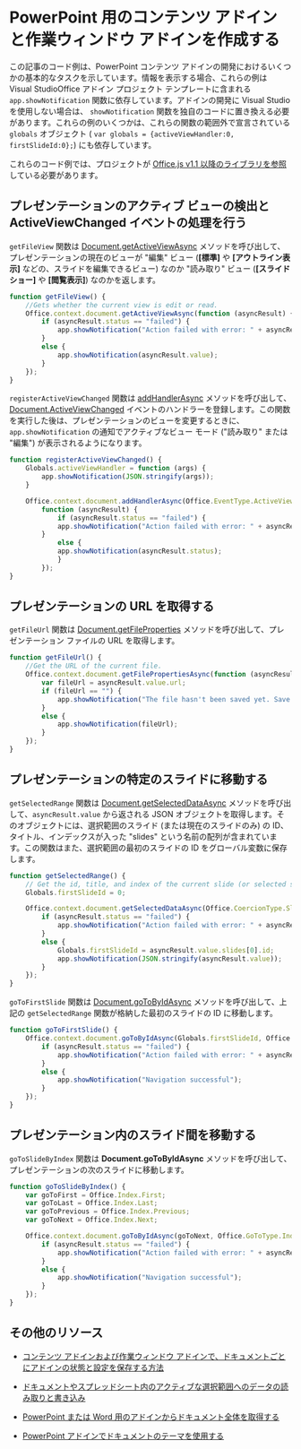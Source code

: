 
# <a name="create-content-and-task-pane-add-ins-for-powerpoint"></a>PowerPoint 用のコンテンツ アドインと作業ウィンドウ アドインを作成する

この記事のコード例は、PowerPoint コンテンツ アドインの開発におけるいくつかの基本的なタスクを示しています。情報を表示する場合、これらの例は Visual StudioOffice アドイン プロジェクト テンプレートに含まれる  `app.showNotification` 関数に依存しています。アドインの開発に Visual Studio を使用しない場合は、 `showNotification` 関数を独自のコードに置き換える必要があります。これらの例のいくつかは、これらの関数の範囲外で宣言されている `globals` オブジェクト ( `var globals = {activeViewHandler:0, firstSlideId:0};`) にも依存しています。

これらのコード例では、プロジェクトが [Office.js v1.1 以降のライブラリを参照](../../docs/develop/referencing-the-javascript-api-for-office-library-from-its-cdn.md)している必要があります。


## <a name="detect-the-presentation's-active-view-and-handle-the-activeviewchanged-event"></a>プレゼンテーションのアクティブ ビューの検出と ActiveViewChanged イベントの処理を行う

`getFileView` 関数は [Document.getActiveViewAsync](../../reference/shared/document.getactiveviewasync.md) メソッドを呼び出して、プレゼンテーションの現在のビューが "編集" ビュー (**[標準]** や **[アウトライン表示]** などの、スライドを編集できるビュー) なのか "読み取り" ビュー (**[スライド ショー]** や **[閲覧表示]**) なのかを返します。


```js
function getFileView() {
    //Gets whether the current view is edit or read.
    Office.context.document.getActiveViewAsync(function (asyncResult) {
        if (asyncResult.status == "failed") {
            app.showNotification("Action failed with error: " + asyncResult.error.message);
        }
        else {
            app.showNotification(asyncResult.value);
        }
    });
}
```

`registerActiveViewChanged` 関数は [addHandlerAsync](../../reference/shared/document.addhandlerasync.md) メソッドを呼び出して、[Document.ActiveViewChanged](../../reference/shared/document.activeviewchanged.md) イベントのハンドラーを登録します。この関数を実行した後は、プレゼンテーションのビューを変更するときに、`app.showNotification` の通知でアクティブなビュー モード ("読み取り" または "編集") が表示されるようになります。




```js
function registerActiveViewChanged() {
    Globals.activeViewHandler = function (args) {
        app.showNotification(JSON.stringify(args));
    }

    Office.context.document.addHandlerAsync(Office.EventType.ActiveViewChanged, Globals.activeViewHandler, 
        function (asyncResult) {
            if (asyncResult.status == "failed") {
            app.showNotification("Action failed with error: " + asyncResult.error.message);
        }
            else {
            app.showNotification(asyncResult.status);
            }
        });
}
```


## <a name="get-the-url-of-the-presentation"></a>プレゼンテーションの URL を取得する

`getFileUrl` 関数は [Document.getFileProperties](../../reference/shared/document.getfilepropertiesasync.md) メソッドを呼び出して、プレゼンテーション ファイルの URL を取得します。


```js
function getFileUrl() {
    //Get the URL of the current file.
    Office.context.document.getFilePropertiesAsync(function (asyncResult) {
        var fileUrl = asyncResult.value.url;
        if (fileUrl == "") {
            app.showNotification("The file hasn't been saved yet. Save the file and try again");
        }
        else {
            app.showNotification(fileUrl);
        }
    });
}
```


## <a name="navigate-to-a-particular-slide-in-the-presentation"></a>プレゼンテーションの特定のスライドに移動する

`getSelectedRange` 関数は [Document.getSelectedDataAsync](../../reference/shared/document.getselecteddataasync.md) メソッドを呼び出して、`asyncResult.value` から返される JSON オブジェクトを取得します。そのオブジェクトには、選択範囲のスライド (または現在のスライドのみ) の ID、タイトル、インデックスが入った "slides" という名前の配列が含まれています。この関数はまた、選択範囲の最初のスライドの ID をグローバル変数に保存します。


```js
function getSelectedRange() {
    // Get the id, title, and index of the current slide (or selected slides) and store the first slide id */
    Globals.firstSlideId = 0;

    Office.context.document.getSelectedDataAsync(Office.CoercionType.SlideRange, function (asyncResult) {
        if (asyncResult.status == "failed") {
            app.showNotification("Action failed with error: " + asyncResult.error.message);
        }
        else {
            Globals.firstSlideId = asyncResult.value.slides[0].id;
            app.showNotification(JSON.stringify(asyncResult.value));
        }
    });
}
```

`goToFirstSlide` 関数は [Document.goToByIdAsync](../../reference/shared/document.gotobyidasync.md) メソッドを呼び出して、上記の `getSelectedRange` 関数が格納した最初のスライドの ID に移動します。




```js
function goToFirstSlide() {
    Office.context.document.goToByIdAsync(Globals.firstSlideId, Office.GoToType.Slide, function (asyncResult) {
        if (asyncResult.status == "failed") {
            app.showNotification("Action failed with error: " + asyncResult.error.message);
        }
        else {
            app.showNotification("Navigation successful");
        }
    });
}
```


## <a name="navigate-between-slides-in-the-presentation"></a>プレゼンテーション内のスライド間を移動する

`goToSlideByIndex` 関数は **Document.goToByIdAsync** メソッドを呼び出して、プレゼンテーションの次のスライドに移動します。


```js
function goToSlideByIndex() {
    var goToFirst = Office.Index.First;
    var goToLast = Office.Index.Last;
    var goToPrevious = Office.Index.Previous;
    var goToNext = Office.Index.Next;

    Office.context.document.goToByIdAsync(goToNext, Office.GoToType.Index, function (asyncResult) {
        if (asyncResult.status == "failed") {
            app.showNotification("Action failed with error: " + asyncResult.error.message);
        }
        else {
            app.showNotification("Navigation successful");
        }
    });
}
```




## <a name="additional-resources"></a>その他のリソース

- [コンテンツ アドインおよび作業ウィンドウ アドインで、ドキュメントごとにアドインの状態と設定を保存する方法](../../docs/develop/persisting-add-in-state-and-settings.md#how-to-save-add-in-state-and-settings-per-document-for-content-and-task-pane-add-ins)

- [ドキュメントやスプレッドシート内のアクティブな選択範囲へのデータの読み取りと書き込み](../../docs/develop/read-and-write-data-to-the-active-selection-in-a-document-or-spreadsheet.md)
    
- [PowerPoint または Word 用のアドインからドキュメント全体を取得する](../../docs/develop/get-the-whole-document-from-an-add-in-for-powerpoint-or-word.md)
    
- [PowerPoint アドインでドキュメントのテーマを使用する](../powerpoint/use-document-themes-in-your-powerpoint-add-ins.md)
    
